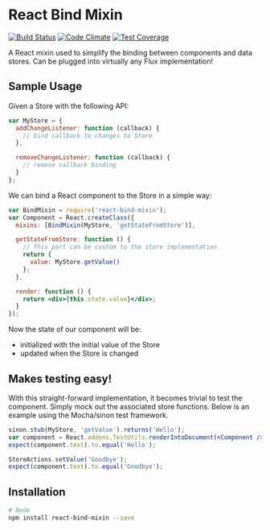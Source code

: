 # React Bind Mixin

[![Build Status](https://travis-ci.org/golmansax/react-bind-mixin.svg?branch=master)](https://travis-ci.org/golmansax/react-bind-mixin)
[![Code Climate](https://codeclimate.com/github/golmansax/react-bind-mixin/badges/gpa.svg)](https://codeclimate.com/github/golmansax/react-bind-mixin)
[![Test Coverage](https://codeclimate.com/github/golmansax/react-bind-mixin/badges/coverage.svg)](https://codeclimate.com/github/golmansax/react-bind-mixin)

A React mixin used to simplify the binding between components and data stores.
Can be plugged into virtually any Flux implementation!

## Sample Usage
Given a Store with the following API:
```js
var MyStore = {
  addChangeListener: function (callback) {
    // bind callback to changes to Store
  },

  removeChangeListener: function (callback) {
    // remove callback binding
  }
};
```
We can bind a React component to the Store in a simple way:
```jsx
var BindMixin = require('react-bind-mixin');
var Component = React.createClass({
  mixins: [BindMixin(MyStore, 'getStateFromStore')],

  getStateFromStore: function () {
    // This part can be custom to the store implementation
    return {
      value: MyStore.getValue()
    };
  },

  render: function () {
    return <div>{this.state.value}</div>;
  }
});
```

Now the state of our component will be:
* initialized with the initial value of the Store
* updated when the Store is changed

## Makes testing easy!

With this straight-forward implementation, it becomes trivial to test the
component.  Simply mock out the associated store functions.  Below is an
example using the Mocha/sinon test framework.

```jsx
sinon.stub(MyStore, 'getValue').returns('Hello');
var component = React.addons.TestUtils.renderIntoDocument(<Component />);
expect(component.text).to.equal('Hello');

StoreActions.setValue('Goodbye');
expect(component.text).to.equal('Goodbye');
```

## Installation
```bash
# Node
npm install react-bind-mixin --save
```
